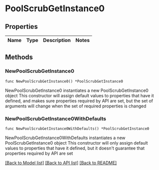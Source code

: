 # PoolScrubGetInstance0

## Properties

Name | Type | Description | Notes
------------ | ------------- | ------------- | -------------

## Methods

### NewPoolScrubGetInstance0

`func NewPoolScrubGetInstance0() *PoolScrubGetInstance0`

NewPoolScrubGetInstance0 instantiates a new PoolScrubGetInstance0 object
This constructor will assign default values to properties that have it defined,
and makes sure properties required by API are set, but the set of arguments
will change when the set of required properties is changed

### NewPoolScrubGetInstance0WithDefaults

`func NewPoolScrubGetInstance0WithDefaults() *PoolScrubGetInstance0`

NewPoolScrubGetInstance0WithDefaults instantiates a new PoolScrubGetInstance0 object
This constructor will only assign default values to properties that have it defined,
but it doesn't guarantee that properties required by API are set


[[Back to Model list]](../README.md#documentation-for-models) [[Back to API list]](../README.md#documentation-for-api-endpoints) [[Back to README]](../README.md)


